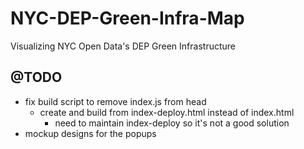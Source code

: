# NYC-DEP-Green-Infra-Map
Visualizing NYC Open Data's DEP Green Infrastructure 

## @TODO
- fix build script to remove index.js from head
    - create and build from index-deploy.html instead of index.html
        - need to maintain index-deploy so it's not a good solution
- mockup designs for the popups

        